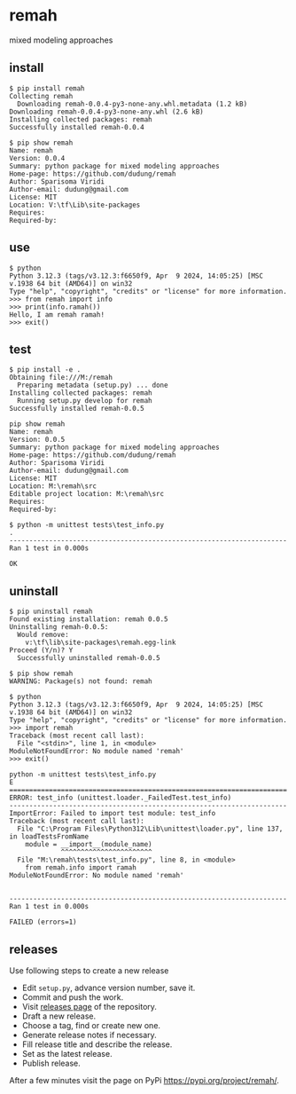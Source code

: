 # remah
mixed modeling approaches


## install
```
$ pip install remah
Collecting remah
  Downloading remah-0.0.4-py3-none-any.whl.metadata (1.2 kB)
Downloading remah-0.0.4-py3-none-any.whl (2.6 kB)
Installing collected packages: remah
Successfully installed remah-0.0.4
```

```
$ pip show remah
Name: remah
Version: 0.0.4
Summary: python package for mixed modeling approaches
Home-page: https://github.com/dudung/remah
Author: Sparisoma Viridi
Author-email: dudung@gmail.com
License: MIT
Location: V:\tf\Lib\site-packages
Requires:
Required-by:
```


## use
```
$ python
Python 3.12.3 (tags/v3.12.3:f6650f9, Apr  9 2024, 14:05:25) [MSC v.1938 64 bit (AMD64)] on win32
Type "help", "copyright", "credits" or "license" for more information.
>>> from remah import info
>>> print(info.ramah())
Hello, I am remah ramah!
>>> exit()
```


## test
```
$ pip install -e .
Obtaining file:///M:/remah
  Preparing metadata (setup.py) ... done
Installing collected packages: remah
  Running setup.py develop for remah
Successfully installed remah-0.0.5
```

```
pip show remah
Name: remah
Version: 0.0.5
Summary: python package for mixed modeling approaches
Home-page: https://github.com/dudung/remah
Author: Sparisoma Viridi
Author-email: dudung@gmail.com
License: MIT
Location: M:\remah\src
Editable project location: M:\remah\src
Requires:
Required-by:
```

```
$ python -m unittest tests\test_info.py
.
----------------------------------------------------------------------
Ran 1 test in 0.000s

OK
```


## uninstall
```
$ pip uninstall remah
Found existing installation: remah 0.0.5
Uninstalling remah-0.0.5:
  Would remove:
    v:\tf\lib\site-packages\remah.egg-link
Proceed (Y/n)? Y
  Successfully uninstalled remah-0.0.5
```

```
$ pip show remah
WARNING: Package(s) not found: remah
```

```
$ python
Python 3.12.3 (tags/v3.12.3:f6650f9, Apr  9 2024, 14:05:25) [MSC v.1938 64 bit (AMD64)] on win32
Type "help", "copyright", "credits" or "license" for more information.
>>> import remah
Traceback (most recent call last):
  File "<stdin>", line 1, in <module>
ModuleNotFoundError: No module named 'remah'
>>> exit()
```


```
python -m unittest tests\test_info.py
E
======================================================================
ERROR: test_info (unittest.loader._FailedTest.test_info)
----------------------------------------------------------------------
ImportError: Failed to import test module: test_info
Traceback (most recent call last):
  File "C:\Program Files\Python312\Lib\unittest\loader.py", line 137, in loadTestsFromName
    module = __import__(module_name)
             ^^^^^^^^^^^^^^^^^^^^^^^
  File "M:\remah\tests\test_info.py", line 8, in <module>
    from remah.info import ramah
ModuleNotFoundError: No module named 'remah'


----------------------------------------------------------------------
Ran 1 test in 0.000s

FAILED (errors=1)
```

## releases
Use following steps to create a new release
+ Edit `setup.py`, advance version number, save it.
+ Commit and push the work.
+ Visit [releases page](https://github.com/dudung/remah/releases) of the repository.
+ Draft a new release.
+ Choose a tag, find or create new one.
+ Generate release notes if necessary.
+ Fill release title and describe the release.
+ Set as the latest release.
+ Publish release.

After a few minutes visit the page on PyPi https://pypi.org/project/remah/.
